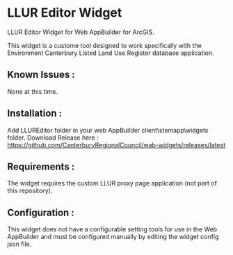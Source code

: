# LLUR Editor Widget
LLUR Editor Widget for Web AppBuilder for ArcGIS.

This widget is a custome tool designed to work specifically with the Environment Canterbury Listed Land Use Register database application.

## Known Issues :
None at this time.

## Installation :
Add LLUREditor folder in your web AppBuilder client\stemapp\widgets folder.
Download Release here : 
https://github.com/CanterburyRegionalCouncil/wab-widgets/releases/latest

## Requirements :
The widget requires the custom LLUR proxy page application (not part of this repository).

## Configuration :
This widget does not have a configurable setting tools for use in the Web AppBuilder and must be configured manually by editing the widget config json file.

